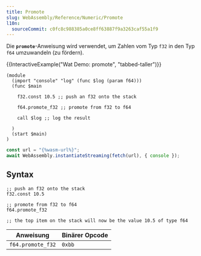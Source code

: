 ```yaml
---
title: Promote
slug: WebAssembly/Reference/Numeric/Promote
l10n:
  sourceCommit: c0fc8c988385a0ce8ff63887f9a3263caf55a1f9
---
```


Die **`promote`**-Anweisung wird verwendet, um Zahlen vom Typ `f32` in den Typ `f64` umzuwandeln (zu fördern).

{{InteractiveExample("Wat Demo: promote", "tabbed-taller")}}

```wat interactive-example
(module
  (import "console" "log" (func $log (param f64)))
  (func $main

    f32.const 10.5 ;; push an f32 onto the stack

    f64.promote_f32 ;; promote from f32 to f64

    call $log ;; log the result

  )
  (start $main)
)
```

```js interactive-example
const url = "{%wasm-url%}";
await WebAssembly.instantiateStreaming(fetch(url), { console });
```

## Syntax

```wat
;; push an f32 onto the stack
f32.const 10.5

;; promote from f32 to f64
f64.promote_f32

;; the top item on the stack will now be the value 10.5 of type f64
```

| Anweisung         | Binärer Opcode |
| ----------------- | -------------- |
| `f64.promote_f32` | `0xbb`         |
